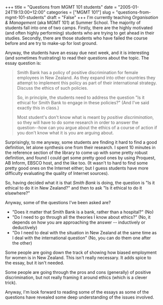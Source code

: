 +++
title = "Questions from MGMT 101 students"
date = "2005-01-24T19:13:00+12:00"
categories = ["MGMT 101"]
slug = "questions-from-mgmt-101-students"
draft = "False"
+++
I'm currently teaching _Organisation & Management_ (aka MGMT 101) at Summer
School. The majority of students fall into one of two camps. Firstly, there are
the highly motivated (and often highly performing) students who are trying to
get ahead in their studies. Secondly, there are those students who have failed
the course before and are try to make-up for lost ground.

Anyway, the students have an essay due next week, and it is
interesting (and sometimes frustrating) to read their questions
about the topic. The essay question is:

> Smith Bank has a policy of positive discrimination for female
> employees in New Zealand. As they expand into other countries they
> attempt to implement this policy as part of their international
> strategy. Discuss the ethics of such policies.
>
> So, in principle, the students need to address the question "Is it
> ethical for Smith Bank to engage in these policies?" (And I've said
> exactly this in class.)
>
> Most student's don't know what is meant by _positive
> discrimination_, so they will have to do some research in order
> to answer the question--how can you argue about the ethics of a
> course of action if you don't know what it is you are arguing about.

Surprisingly, to me anyway, some students are finding it hard to
find a good definition, let alone synthesis one from their research.  I
spent 10 minutes in the reference section of the library to come up
with some pretty robust definition, and found I could get some pretty
good ones by using Proquest, AB Inform, EBSCO host, and the like too. (It wasn't to hard to
find some pretty good ones on the Internet either; but I guess
students have more difficulty evaluating the quality of Internet
sources).

So, having decided what it is that _Smith Bank_ is doing, the question
is "Is it ethical to do it in New Zealand?" and then to ask "Is it
ethical to do it elsewhere?"

Anyway, some of the questions I've been asked are?

- "Does it matter that Smith Bank is a bank, rather than a
 hospital?" (No)
- "Do I need to go through all the theories I know about ethics?"
 (No, it depends on how you are approaching the answer --
 inductively or deductively)
- "Do I need to deal with the situation in New Zealand at the same
 time as I deal with the international question" (No, you can do
 them one after the other)

Some people are going down the track of showing how biased
employment for women is in New Zealand. This isn't really
necessary. It adds spice to the essay, but it isn't needed.

Some people are going through the pros and cons (generally) of
positive discrimination, but not really framing it around ethics
(which is a clever trick).

Anyway, I'm look forward to reading some of the essays as some of the
questions have revealed some deep understanding of the issues
involved.


